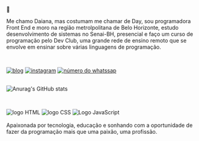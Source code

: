 👋

Me chamo Daiana, mas costumam me chamar de Day, sou programadora Front End e moro na região metrolpolitana de Belo Horizonte, estudo desenvolvimento de sistemas no Senai-BH, presencial e faço um curso de programação pelo Dev Club, uma grande rede de ensino remoto que se envolve em ensinar sobre várias linguagens de programação.

<br>


[![blog](https://img.shields.io/badge/LinkedIn-0077B5?style=for-the-badge&logo=linkedin&logoColor=white)](https://www.linkedin.com/feed/?trk=homepage-basic_sign-in-submit)
[![instagram](https://img.shields.io/badge/Instagram-E4405F?style=for-the-badge&logo=instagram&logoColor=white)](https://www.instagram.com/?next=%2F)
[![ número do whatssap](https://img.shields.io/badge/WhatsApp-25D366?style=for-the-badge&logo=whatsapp&logoColor=white)](31992037346)
<br>
<br>


![Anurag's GitHub stats](https://github-readme-stats.vercel.app/api?username=Daysilva1141&show_icons=true&theme=dracula)

<br>


![logo HTML](https://img.shields.io/badge/HTML-239120?style=for-the-badge&logo=html5&logoColor=white)
![logo CSS](https://img.shields.io/badge/CSS-239120?&style=for-the-badge&logo=css3&logoColor=white)
![Logo JavaScript](https://img.shields.io/badge/JavaScript-F7DF1E?style=for-the-badge&logo=javascript&logoColor=black)
<br>
<br>
Apaixonada por tecnologia, educação e sonhando com a oportunidade de fazer da programação mais que uma paixão, uma profissão.
